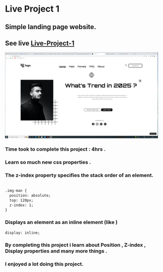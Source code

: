 # Live Project 1

## Simple landing page website.

## See live [Live-Project-1](https://live-project-1n.netlify.app)

![img](Live-Project-1.png)

### Time took to complete this project : 4hrs .
### Learn so much new css properties .


### The z-index property specifies the stack order of an element.
```

.img-man {
  position: absolute;
  top: 120px;
  z-index: 1;
}

```

### Displays an element as an inline element (like <span>)

```
display: inline;

```

### By completing this project i learn about **Position** , **Z-index** , **Display properties** and many more things .

### I enjoyed a lot doing this project.
